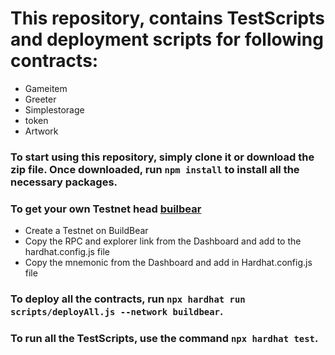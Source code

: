 # This repository, contains TestScripts and deployment scripts for following contracts:
- Gameitem
- Greeter
- Simplestorage
- token
- Artwork

### To start using this repository, simply clone it or download the zip file. Once downloaded, run `npm install` to install all the necessary packages.

### To get your own Testnet head [builbear](https://buildbear.io/)
- Create a Testnet on BuildBear
- Copy the RPC and explorer link from the Dashboard and add to the hardhat.config.js file
- Copy the mnemonic from the Dashboard and add in Hardhat.config.js file 

### To deploy all the contracts, run `npx hardhat run scripts/deployAll.js --network buildbear`.

### To run all the TestScripts, use the command `npx hardhat test`.

